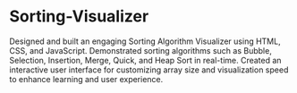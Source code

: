 # Sorting-Visualizer

Designed and built an engaging Sorting Algorithm Visualizer using HTML, CSS, and JavaScript.
Demonstrated sorting algorithms such as Bubble, Selection, Insertion, Merge, Quick, and Heap Sort in real-time.
Created an interactive user interface for customizing array size and visualization speed to enhance learning and user experience.
